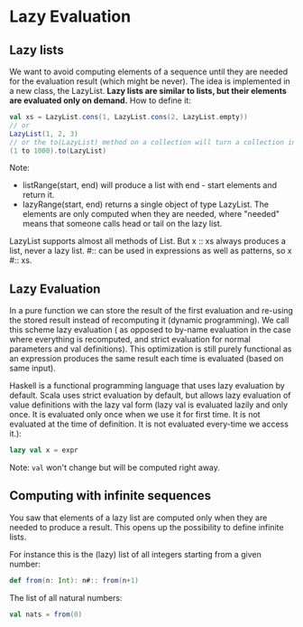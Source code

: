 # Lazy Evaluation

## Lazy lists

We want to avoid computing elements of a sequence until they are needed for the evaluation result (which might be never). The idea is implemented in a new class, the LazyList. **Lazy lists are similar to lists, but their elements are evaluated only on demand.** How to define it:

```scala
val xs = LazyList.cons(1, LazyList.cons(2, LazyList.empty))
// or
LazyList(1, 2, 3)
// or the to(LazyList) method on a collection will turn a collection into a lazy list
(1 to 1000).to(LazyList)
```

Note:

- listRange(start, end) will produce a list with end - start elements and return it.
- lazyRange(start, end) returns a single object of type LazyList. The elements are only computed when they are needed, where "needed" means that someone calls head or tail on the lazy list.

LazyList supports almost all methods of List. But x :: xs always produces a list, never a lazy list. #:: can be used in expressions as well as patterns, so x #:: xs.

## Lazy Evaluation

In a pure function we can store the result of the first evaluation and re-using the stored result instead of recomputing it (dynamic programming). We call this scheme lazy evaluation ( as opposed to by-name evaluation in the case where everything is recomputed, and strict evaluation for normal parameters and val definitions). This optimization is still purely functional as an expression produces the same result each time is evaluated (based on same input).

Haskell is a functional programming language that uses lazy evaluation by default. Scala uses strict evaluation by default, but allows lazy evaluation of value definitions with the lazy val form (lazy val is evaluated lazily and only once. It is evaluated only once when we use it for first time. It is not evaluated at the time of definition. It is not evaluated every-time we access it.):

```scala
lazy val x = expr
```

Note: `val` won't change but will be computed right away.

## Computing with infinite sequences

You saw that elements of a lazy list are computed only when they are needed to produce a result. This opens up the possibility to define infinite lists. 

For instance this is the (lazy) list of all integers starting from a given number:

```scala
def from(n: Int): n#:: from(n+1)
```

The list of all natural numbers:

```scala
val nats = from(0)
```

